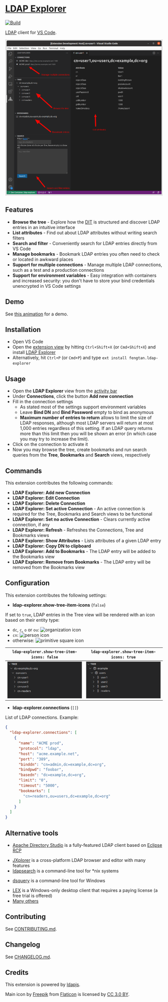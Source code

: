 # [LDAP Explorer](https://marketplace.visualstudio.com/items?itemName=fengtan.ldap-explorer)

[![Build](https://github.com/fengtan/ldap-explorer/actions/workflows/build.yml/badge.svg)](https://github.com/fengtan/ldap-explorer/actions/workflows/build.yml)

[LDAP](https://en.wikipedia.org/wiki/Lightweight_Directory_Access_Protocol) client for [VS Code](https://code.visualstudio.com/).

![Overview](screenshots/overview.png)

## Features

* **Browse the tree** - Explore how the [DIT](https://en.wikipedia.org/wiki/Directory_information_tree) is structured and discover LDAP entries in an intuitive interface
* **List attributes** - Find out about LDAP attributes without writing search filters
* **Search and filter** - Conveniently search for LDAP entries directly from VS Code
* **Manage bookmarks** - Bookmark LDAP entries you often need to check or located in awkward places
* **Support for multiple connections** - Manage multiple LDAP connections, such as a test and a production connections
* **Support for environment variables** - Easy integration with containers and increased security: you don't have to store your bind credentials unencrypted in VS Code settings

## Demo

See [this animation](screenshots/anim.gif) for a demo.

## Installation

* Open VS Code
* Open the [extension view](https://code.visualstudio.com/docs/editor/extension-marketplace) by hitting `Ctrl+Shift+X` (or `Cmd+Shift+X`) and install [LDAP Explorer](https://marketplace.visualstudio.com/items?itemName=fengtan.ldap-explorer)
* Alternatively, hit `Ctrl+P` (or `Cmd+P`) and type `ext install fengtan.ldap-explorer`

## Usage

* Open the **LDAP Explorer** view from the [activity bar](https://code.visualstudio.com/docs/getstarted/userinterface)
* Under **Connections**, click the button **Add new connection**
* Fill in the connection settings
  * As stated most of the settings support environment variables
  * Leave **Bind DN** and **Bind Password** empty to bind as anonymous
  * **Maximum number of entries to return** allows to limit the size of LDAP responses, although most LDAP servers will return at most 1,000 entries regardless of this setting. If an LDAP query returns more than this limit then you will be shown an error (in which case you may try to increase the limit).
* Click on the connection to activate it
* Now you may browse the tree, create bookmarks and run search queries from the **Tree**, **Bookmarks** and **Search** views, respectively

## Commands

This extension contributes the following commands:

* **LDAP Explorer: Add new Connection**
* **LDAP Explorer: Edit Connection**
* **LDAP Explorer: Delete Connection**
* **LDAP Explorer: Set active Connection** - An active connection is required for the Tree, Bookmarks and Search views to be functional
* **LDAP Explorer: Set no active Connection** - Clears currently active connection, if any
* **LDAP Explorer: Refresh** - Refreshes the Connections, Tree and Bookmarks views
* **LDAP Explorer: Show Attributes** - Lists attributes of a given LDAP entry
* **LDAP Explorer: Copy DN to clipboard**
* **LDAP Explorer: Add to Bookmarks** - The LDAP entry will be added to the Bookmarks view
* **LDAP Explorer: Remove from Bookmarks** - The LDAP entry will be removed from the Bookmarks view

## Configuration

This extension contributes the following settings:

* **ldap-explorer.show-tree-item-icons** (`false`)

If set to `true`, LDAP entries in the Tree view will be rendered with an icon based on their entity type:
- `dc`, `c`, `o` or `ou`: ![organization icon](https://raw.githubusercontent.com/microsoft/vscode-codicons/main/src/icons/organization.svg)
- `cn`: ![person icon](https://raw.githubusercontent.com/microsoft/vscode-codicons/main/src/icons/person.svg)
- otherwise: ![primitive square icon](https://raw.githubusercontent.com/microsoft/vscode-codicons/main/src/icons/primitive-square.svg)

| `ldap-explorer.show-tree-item-icons: false` | `ldap-explorer.show-tree-item-icons: true` |
|---------------------------------------------|--------------------------------------------|
|![tree without icons](screenshots/configuration.icons.false.png) | ![tree with icons](screenshots/configuration.icons.true.png) |

* **ldap-explorer.connections** (`[]`)

List of LDAP connections. Example:

```json
{
  "ldap-explorer.connections": [
    {
      "name": "ACME prod",
      "protocol": "ldap",
      "host": "acme.example.net",
      "port": "389",
      "binddn": "cn=admin,dc=example,dc=org",
      "bindpwd": "foobar",
      "basedn": "dc=example,dc=org",
      "limit": "0",
      "timeout": "5000",
      "bookmarks": [
        "cn=readers,ou=users,dc=example,dc=org"
      ]
    }
  ]
}
```

## Alternative tools

* [Apache Directory Studio](https://directory.apache.org/studio/) is a fully-featured LDAP client based on [Eclipse RCP](https://wiki.eclipse.org/Rich_Client_Platform)
- [JXplorer](http://jxplorer.org/) is a cross-platform LDAP browser and editor with many features
- [ldapsearch](https://linux.die.net/man/1/) is a command-line tool for *nix systems
* [dsquery](https://learn.microsoft.com/en-us/previous-versions/windows/it-pro/windows-server-2012-r2-and-2012/cc754232(v=ws.11)) is a command-line tool for Windows
- [LEX](http://www.ldapexplorer.com/) is a Windows-only desktop client that requires a paying license (a free trial is offered)
- [Many others](https://en.wikipedia.org/wiki/List_of_LDAP_software)

## Contributing

See [CONTRIBUTING.md](https://github.com/fengtan/ldap-explorer/blob/master/CONTRIBUTING.md).

## Changelog

See [CHANGELOG.md](https://github.com/fengtan/ldap-explorer/blob/master/CHANGELOG.md).

## Credits

This extension is powered by [ldapjs](http://ldapjs.org/).

Main icon by [Freepik](https://www.freepik.com/) from [Flaticon](https://www.flaticon.com/) is licensed by [CC 3.0 BY](https://creativecommons.org/licenses/by/3.0/).
